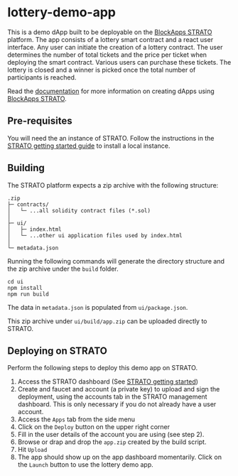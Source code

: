 # lottery-demo-app

This is a demo dApp built to be deployable on the [BlockApps STRATO](http://blockapps.net/blockapps-strato-blockchain-application-development/) platform. The app consists of a lottery smart contract and a react user interface. Any user can initiate the creation of a lottery contract. The user determines the number of total tickets and the price per ticket when deploying the smart contract. Various users can purchase these tickets. The lottery is closed and a winner is picked once the total number of participants is reached.

Read the [documentation](https://developers.blockapps.net/advanced/launch-a-dapp/) for more information on creating dApps using [BlockApps STRATO](http://blockapps.net/blockapps-strato-blockchain-application-development/).

## Pre-requisites
You will need the an instance of STRATO. Follow the instructions in the [STRATO getting started guide](https://github.com/blockapps/strato-getting-started) to install a local instance.

## Building
The STRATO platform expects a zip archive with the following structure:

```
.zip
├─ contracts/
│   └─ ...all solidity contract files (*.sol)
│
├─ ui/
│   ├─ index.html
│   └─ ...other ui application files used by index.html
│
└─ metadata.json
```

Running the following commands will generate the directory structure and the zip archive under the `build` folder.

```
cd ui
npm install
npm run build
```

The data in `metadata.json` is populated from `ui/package.json`.

This zip archive under `ui/build/app.zip` can be uploaded directly to STRATO.

## Deploying on STRATO
Perform the following steps to deploy this demo app on STRATO.
1. Access the STRATO dashboard (See [STRATO getting started](https://github.com/blockapps/strato-getting-started))
2. Create and faucet and account (a private key) to upload and sign the deployment, using the accounts tab in the STRATO management dashboard. This is only necessary if you do not already have a user account.
3. Access the `Apps` tab from the side menu
4. Click on the `Deploy` button on the upper right corner
5. Fill in the user details of the account you are using (see step 2).
6. Browse or drap and drop the `app.zip` created by the build script.
7. Hit `Upload`
8. The app should show up on the app dashboard momentarily. Click on the `Launch` button to use the lottery demo app.
